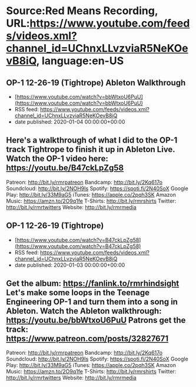 # Source:Red Means Recording, URL:https://www.youtube.com/feeds/videos.xml?channel_id=UChnxLLvzviaR5NeKOevB8iQ, language:en-US

## OP-1 12-26-19 (Tightrope) Ableton Walkthrough
 - [https://www.youtube.com/watch?v=bbWtxoU6PuU](https://www.youtube.com/watch?v=bbWtxoU6PuU)
 - RSS feed: https://www.youtube.com/feeds/videos.xml?channel_id=UChnxLLvzviaR5NeKOevB8iQ
 - date published: 2020-01-04 00:00:00+00:00

Here's a walkthrough of what I did to the OP-1 track Tightrope to finish it up in Ableton Live.
Watch the OP-1 video here: https://youtu.be/B47ckLpZg58
------------------------------------
Patreon: http://bit.ly/rmrpatreon
Bandcamp: http://bit.ly/2Kq617o
Soundcloud: http://bit.ly/2NOH9Is
Spotify: https://spoti.fi/2N40SoX
Google Play: http://bit.ly/33M9aG5
iTunes: https://apple.co/2pqh3SK
Amazon Music: https://amzn.to/2O9q1fe
T-Shirts: http://bit.ly/rmrshirts
Twitter: http://bit.ly/rmrtwitters
Website: http://bit.ly/rmrmedia

## OP-1 12-26-19 (Tightrope)
 - [https://www.youtube.com/watch?v=B47ckLpZg58](https://www.youtube.com/watch?v=B47ckLpZg58)
 - RSS feed: https://www.youtube.com/feeds/videos.xml?channel_id=UChnxLLvzviaR5NeKOevB8iQ
 - date published: 2020-01-03 00:00:00+00:00

Get the album: https://fanlink.to/rmrhindsight
Let's make some loops in the Teenage Engineering OP-1 and turn them into a song in Ableton.
Watch the Ableton walkthrough: https://youtu.be/bbWtxoU6PuU
Patrons get the track: https://www.patreon.com/posts/32827671
------------------------------------
Patreon: http://bit.ly/rmrpatreon
Bandcamp: http://bit.ly/2Kq617o
Soundcloud: http://bit.ly/2NOH9Is
Spotify: https://spoti.fi/2N40SoX
Google Play: http://bit.ly/33M9aG5
iTunes: https://apple.co/2pqh3SK
Amazon Music: https://amzn.to/2O9q1fe
T-Shirts: http://bit.ly/rmrshirts
Twitter: http://bit.ly/rmrtwitters
Website: http://bit.ly/rmrmedia

